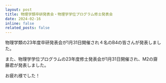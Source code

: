 ```yaml
---
layout: post
title: 物理学類卒研発表会・物理学学位プログラム修士発表会
date: 2024-02-16 
inline: false
related_posts: false
---
```


<!-- 줄바꿈: 문장 뒤에 스페이스 두번 -->
<!-- 문단 바꿈: 엔터 두번 -->


物理学類の23年度卒研発表会が1月31日開催され４名のB4の皆さんが発表しました。

また、物理学学位プログラムの23年度修士発表会が1月31日開催され、M2の齋藤君が発表しました。

お疲れ様でした！